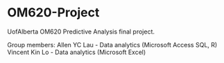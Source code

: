 # OM620-Project
UofAlberta OM620 Predictive Analysis final project.

Group members:
Allen YC Lau - Data analytics (Microsoft Access SQL, R)
Vincent Kin Lo - Data analytics (Microsoft Excel)
